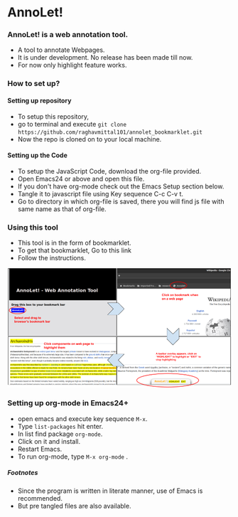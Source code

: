 # AnnoLet!
### AnnoLet! is a web annotation tool.
* A tool to annotate Webpages.
* It is under development. No release has been made till now.
* For now only highlight feature works.

### How to set up?
#### Setting up repository
* To setup this repository, 
* go to terminal and execute `git clone https://github.com/raghavmittal101/annolet_bookmarklet.git`
* Now the repo is cloned on to your local machine.
#### Setting up the Code
* To setup the JavaScript Code, download the org-file provided.
* Open Emacs24 or above and open this file.
* If you don't have org-mode check out the Emacs Setup section below.
* Tangle it to javascript file using Key sequence C-c C-v t.
* Go to directory in which org-file is saved, there you will find js file with same name as that of org-file.

### Using this tool
* This tool is in the form of bookmarklet.
* To get that bookmarklet, Go to this link
* Follow the instructions.

![annolet demo](annolet-demo.png)

### Setting up org-mode in Emacs24+
* open emacs and execute key sequence `M-x`.
* Type `list-packages` hit enter.
* In list find package `org-mode`.
* Click on it and install.
* Restart Emacs.
* To run org-mode, type `M-x org-mode` .

##### Footnotes
* Since the program is written in literate manner, use of Emacs is recommended.
* But pre tangled files are also available.
